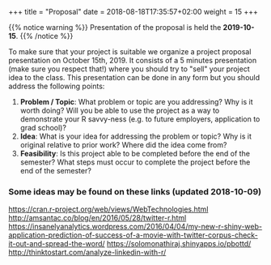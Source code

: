 +++
title = "Proposal"
date =  2018-08-18T17:35:57+02:00
weight = 15
+++

{{% notice warning %}}
Presentation of the proposal is held the **2019-10-15**.
{{% /notice %}}

To make sure that your project is suitable we organize a project proposal presentation on October 15th, 2019. It consists of a 5 minutes presentation (make sure you respect that!) where you should try to "sell" your project idea to the class. This presentation can be done in any form but you should address the following points:

1. **Problem / Topic**: What problem or topic are you addressing? Why is it worth doing? Will you be able to use the project as a way to demonstrate your R savvy-ness (e.g. to future employers, application to grad school)?   
2. **Idea**: What is your idea for addressing the problem or topic? Why is it original relative to prior work? Where did the idea come from?   
3. **Feasibility**: Is this project able to be completed before the end of the semester? What steps must occur to complete the project before the end of the semester?

### Some ideas may be found on these links (updated 2018-10-09)
<https://cran.r-project.org/web/views/WebTechnologies.html>
<http://amsantac.co/blog/en/2016/05/28/twitter-r.html>
<https://insanelyanalytics.wordpress.com/2016/04/04/my-new-r-shiny-web-application-prediction-of-success-of-a-movie-with-twitter-corpus-check-it-out-and-spread-the-word/>
<https://solomonathiraj.shinyapps.io/pbottd/>
<http://thinktostart.com/analyze-linkedin-with-r/>

